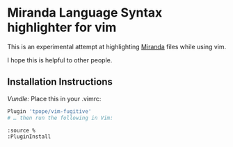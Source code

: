 # Miranda Language Syntax highlighter for vim

This is an experimental attempt at highlighting [Miranda](https://en.wikipedia.org/wiki/Miranda_(programming_language)) files while using vim.

I hope this is helpful to other people.

## Installation Instructions

*Vundle:* Place this in your .vimrc:

```sh
Plugin 'tpope/vim-fugitive'
# … then run the following in Vim:

:source %
:PluginInstall
```
